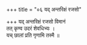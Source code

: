 +++
title = "०६ यद् अन्तरिक्षं रजसो"

+++
यद् अन्तरिक्षं रजसो विमानं  
तत् कृण्व उदरं शेवधिभ्यः ।  
यच् छालां प्रति गृणामि तस्मै ॥